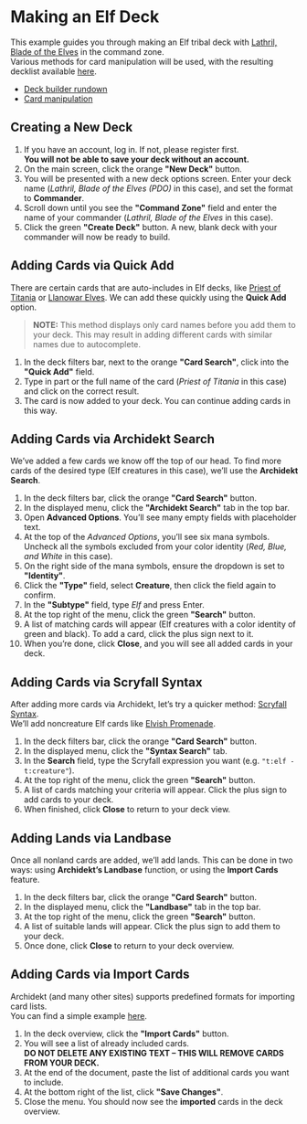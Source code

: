 # Making an Elf Deck

This example guides you through making an Elf tribal deck with [Lathril, Blade of the Elves](https://scryfall.com/card/fdn/242/lathril-blade-of-the-elves) in the command zone.  
Various methods for card manipulation will be used, with the resulting decklist available [here](https://archidekt.com/decks/12532933/lathril_blade_of_the_elves_pdo).

- [Deck builder rundown](https://github.com/VitezslavMusil/PDO/blob/main/deck_builder.md)
- [Card manipulation](https://github.com/VitezslavMusil/PDO/blob/main/card_manipulation.md)

## Creating a New Deck

1. If you have an account, log in. If not, please register first.  
   **You will not be able to save your deck without an account.**
2. On the main screen, click the orange **"New Deck"** button.
3. You will be presented with a new deck options screen. Enter your deck name (*Lathril, Blade of the Elves (PDO)* in this case), and set the format to **Commander**.
4. Scroll down until you see the **"Command Zone"** field and enter the name of your commander (*Lathril, Blade of the Elves* in this case).
5. Click the green **"Create Deck"** button. A new, blank deck with your commander will now be ready to build.

## Adding Cards via Quick Add

There are certain cards that are auto-includes in Elf decks, like [Priest of Titania](https://scryfall.com/card/mh3/286/priest-of-titania) or [Llanowar Elves](https://scryfall.com/card/fdn/227/llanowar-elves). We can add these quickly using the **Quick Add** option.

> **NOTE:** This method displays only card names before you add them to your deck. This may result in adding different cards with similar names due to autocomplete.

1. In the deck filters bar, next to the orange **"Card Search"**, click into the **"Quick Add"** field.
2. Type in part or the full name of the card (*Priest of Titania* in this case) and click on the correct result.
3. The card is now added to your deck. You can continue adding cards in this way.

## Adding Cards via Archidekt Search

We’ve added a few cards we know off the top of our head. To find more cards of the desired type (Elf creatures in this case), we’ll use the **Archidekt Search**.

1. In the deck filters bar, click the orange **"Card Search"** button.
2. In the displayed menu, click the **"Archidekt Search"** tab in the top bar.
3. Open **Advanced Options**. You’ll see many empty fields with placeholder text.
4. At the top of the *Advanced Options*, you’ll see six mana symbols. Uncheck all the symbols excluded from your color identity (*Red, Blue, and White* in this case).
5. On the right side of the mana symbols, ensure the dropdown is set to **"Identity"**.
6. Click the **"Type"** field, select **Creature**, then click the field again to confirm.
7. In the **"Subtype"** field, type *Elf* and press Enter.
8. At the top right of the menu, click the green **"Search"** button.
9. A list of matching cards will appear (Elf creatures with a color identity of green and black). To add a card, click the plus sign next to it.
10. When you’re done, click **Close**, and you will see all added cards in your deck.

## Adding Cards via Scryfall Syntax

After adding more cards via Archidekt, let’s try a quicker method: [Scryfall Syntax](https://scryfall.com/docs/syntax).  
We’ll add noncreature Elf cards like [Elvish Promenade](https://scryfall.com/card/khc/59/elvish-promenade).

1. In the deck filters bar, click the orange **"Card Search"** button.
2. In the displayed menu, click the **"Syntax Search"** tab.
3. In the **Search** field, type the Scryfall expression you want (e.g. `"t:elf -t:creature"`).
4. At the top right of the menu, click the green **"Search"** button.
5. A list of cards matching your criteria will appear. Click the plus sign to add cards to your deck.
6. When finished, click **Close** to return to your deck view.

## Adding Lands via Landbase

Once all nonland cards are added, we’ll add lands. This can be done in two ways: using **Archidekt’s Landbase** function, or using the **Import Cards** feature.

1. In the deck filters bar, click the orange **"Card Search"** button.
2. In the displayed menu, click the **"Landbase"** tab in the top bar.
3. At the top right of the menu, click the green **"Search"** button.
4. A list of suitable lands will appear. Click the plus sign to add them to your deck.
5. Once done, click **Close** to return to your deck overview.

## Adding Cards via Import Cards

Archidekt (and many other sites) supports predefined formats for importing card lists.  
You can find a simple example [here](https://github.com/VitezslavMusil/PDO/blob/main/import_landbase_example.txt).

1. In the deck overview, click the **"Import Cards"** button.
2. You will see a list of already included cards.  
   **DO NOT DELETE ANY EXISTING TEXT – THIS WILL REMOVE CARDS FROM YOUR DECK.**
3. At the end of the document, paste the list of additional cards you want to include.
4. At the bottom right of the list, click **"Save Changes"**.
5. Close the menu. You should now see the **imported** cards in the deck overview.

